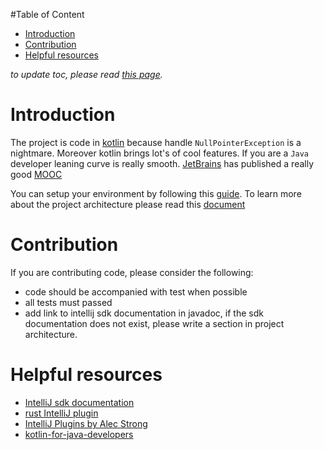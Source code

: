 #Table of Content
<!-- toc -->
- [Introduction](#introduction)
- [Contribution](#contribution)
- [Helpful resources](#helpful-resources)
<!-- /toc -->
*to update toc, please read [this page](../../hack/README.md).*

# Introduction 
The project is code in [kotlin](https://kotlinlang.org/) because handle `NullPointerException` is a nightmare. Moreover
kotlin brings lot's of cool features. If you are a `Java` developer leaning curve is really smooth. [JetBrains](https://www.jetbrains.org/) 
has published a really good [MOOC](https://www.coursera.org/learn/kotlin-for-java-developers)

You can setup your environment by following this [guide](docs/devel/setup_development_env.md). 
To learn more about the project architecture please read this [document](docs/devel/architecture.md)

# Contribution
If you are contributing code, please consider the following:
* code should be accompanied with test when possible
* all tests must passed
* add link to intellij sdk documentation in javadoc, if the sdk documentation does not exist, please write a section in project architecture.


# Helpful resources
* [IntelliJ sdk documentation](https://www.jetbrains.org/intellij/sdk/docs/intro/welcome.html)
* [rust IntelliJ plugin](https://github.com/intellij-rust/intellij-rust)
* [IntelliJ Plugins by Alec Strong](https://www.youtube.com/watch?v=-l5ChzRiUHE)
* [kotlin-for-java-developers](https://www.coursera.org/learn/kotlin-for-java-developers)
